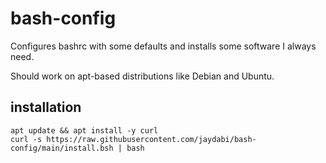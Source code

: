 # bash-config

Configures bashrc with some defaults and installs some software I always need.

Should work on apt-based distributions like Debian and Ubuntu.

## installation

    apt update && apt install -y curl
    curl -s https://raw.githubusercontent.com/jaydabi/bash-config/main/install.bsh | bash
